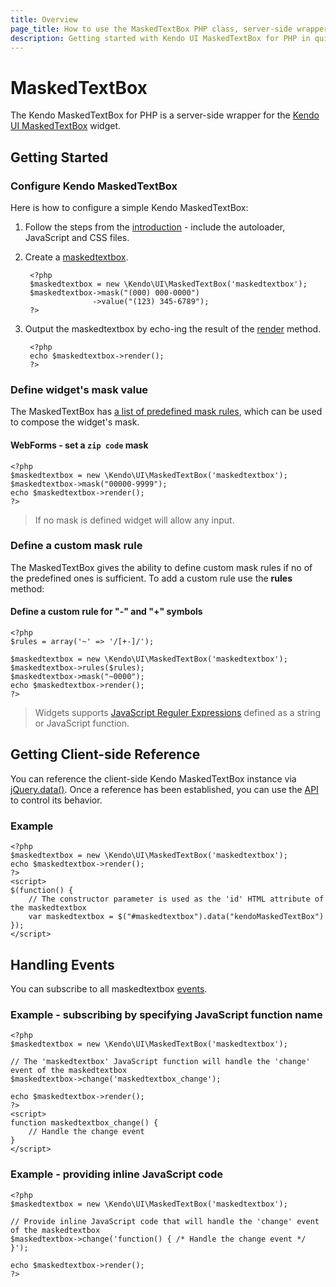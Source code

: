 ```yaml
---
title: Overview
page_title: How to use the MaskedTextBox PHP class, server-side wrapper for Kendo UI MaskedTextBox widget
description: Getting started with Kendo UI MaskedTextBox for PHP in quick steps - configure Kendo UI MaskedTextBox widget and operate Kendo UI MaskedTextBox events.
---
```


# MaskedTextBox

The Kendo MaskedTextBox for PHP is a server-side wrapper for the [Kendo UI MaskedTextBox](/api/web/maskedtextbox) widget.

## Getting Started

### Configure Kendo MaskedTextBox

Here is how to configure a simple Kendo MaskedTextBox:

1. Follow the steps from the [introduction](/php/introduction) - include the autoloader, JavaScript and CSS files.

2. Create a [maskedtextbox](/api/wrappers/php/Kendo/UI/MaskedTextBox).

        <?php
        $maskedtextbox = new \Kendo\UI\MaskedTextBox('maskedtextbox');
        $maskedtextbox->mask("(000) 000-0000")
                      ->value("(123) 345-6789");
        ?>

3. Output the maskedtextbox by echo-ing the result of the [render](/api/wrappers/php/Kendo/UI/Widget#render) method.

        <?php
        echo $maskedtextbox->render();
        ?>

### Define widget's mask value

The MaskedTextBox has [a list of predefined mask rules](/web/maskedtextbox/overview#predefined-mask-rules),
which can be used to compose the widget's mask.

#### WebForms - set a `zip code` mask

    <?php
    $maskedtextbox = new \Kendo\UI\MaskedTextBox('maskedtextbox');
    $maskedtextbox->mask("00000-9999");
    echo $maskedtextbox->render();
    ?>

> If no mask is defined widget will allow any input.

### Define a custom mask rule

The MaskedTextBox gives the ability to define custom mask rules if no of the predefined ones is sufficient.
To add a custom rule use the **rules** method:

#### Define a custom rule for "-" and "+" symbols

    <?php
    $rules = array('~' => '/[+-]/');

    $maskedtextbox = new \Kendo\UI\MaskedTextBox('maskedtextbox');
    $maskedtextbox->rules($rules);
    $maskedtextbox->mask("~0000");
    echo $maskedtextbox->render();
    ?>

> Widgets supports [JavaScript Reguler Expressions](https://developer.mozilla.org/en-US/docs/Web/JavaScript/Guide/Regular_Expressions)
defined as a string or JavaScript function.

## Getting Client-side Reference

You can reference the client-side Kendo MaskedTextBox instance via [jQuery.data()](http://api.jquery.com/jQuery.data/).
Once a reference has been established, you can use the [API](/api/web/maskedtextbox#methods) to control its behavior.


### Example

    <?php
    $maskedtextbox = new \Kendo\UI\MaskedTextBox('maskedtextbox');
    echo $maskedtextbox->render();
    ?>
    <script>
    $(function() {
        // The constructor parameter is used as the 'id' HTML attribute of the maskedtextbox
        var maskedtextbox = $("#maskedtextbox").data("kendoMaskedTextBox")
    });
    </script>

## Handling Events

You can subscribe to all maskedtextbox [events](/api/web/maskedtextbox#events).

### Example - subscribing by specifying JavaScript function name

    <?php
    $maskedtextbox = new \Kendo\UI\MaskedTextBox('maskedtextbox');

    // The 'maskedtextbox' JavaScript function will handle the 'change' event of the maskedtextbox
    $maskedtextbox->change('maskedtextbox_change');

    echo $maskedtextbox->render();
    ?>
    <script>
    function maskedtextbox_change() {
        // Handle the change event
    }
    </script>

### Example - providing inline JavaScript code

    <?php
    $maskedtextbox = new \Kendo\UI\MaskedTextBox('maskedtextbox');

    // Provide inline JavaScript code that will handle the 'change' event of the maskedtextbox
    $maskedtextbox->change('function() { /* Handle the change event */ }');

    echo $maskedtextbox->render();
    ?>
